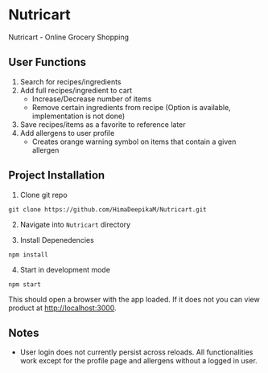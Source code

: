 # Nutricart
Nutricart - Online Grocery Shopping

## User Functions
1. Search for recipes/ingredients
2. Add full recipes/ingredient to cart
    - Increase/Decrease number of items
    - Remove certain ingredients from recipe (Option is available, implementation is not done)
3. Save recipes/items as a favorite to reference later
4. Add allergens to user profile
    - Creates orange warning symbol on items that contain a given allergen

## Project Installation

1. Clone git repo
```
git clone https://github.com/HimaDeepikaM/Nutricart.git
```

2. Navigate into `Nutricart` directory

3. Install Depenedencies
``` 
npm install
```
4. Start in development mode
``` 
npm start
```
This should open a browser with the app loaded. If it does not you can view product at [http://localhost:3000](http://localhost:3000).


## Notes
- User login does not currently persist across reloads. All functionalities work except for the profile page and allergens without a logged in user. 